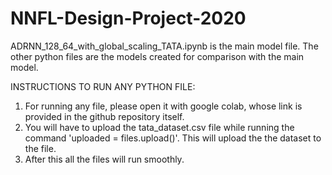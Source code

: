 # NNFL-Design-Project-2020

ADRNN_128_64_with_global_scaling_TATA.ipynb is the main model file. The other python files are the models created for comparison
with the main model.
 
INSTRUCTIONS TO RUN ANY PYTHON FILE:
1) For running any file, please open it with google colab, whose link is provided in the github repository itself. 
2) You will have to upload the tata_dataset.csv file while running the command 'uploaded = files.upload()'. This will upload the 
   the dataset to the file.
3) After this all the files will run smoothly.
